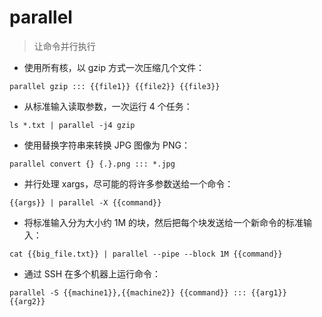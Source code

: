 # parallel

> 让命令并行执行

- 使用所有核，以 gzip 方式一次压缩几个文件：

`parallel gzip ::: {{file1}} {{file2}} {{file3}}`

- 从标准输入读取参数，一次运行 4 个任务：

`ls *.txt | parallel -j4 gzip`

- 使用替换字符串来转换 JPG 图像为 PNG：

`parallel convert {} {.}.png ::: *.jpg`

- 并行处理 xargs，尽可能的将许多参数送给一个命令：

`{{args}} | parallel -X {{command}}`

- 将标准输入分为大小约 1M 的块，然后把每个块发送给一个新命令的标准输入：

`cat {{big_file.txt}} | parallel --pipe --block 1M {{command}}`

- 通过 SSH 在多个机器上运行命令：

`parallel -S {{machine1}},{{machine2}} {{command}} ::: {{arg1}} {{arg2}}`

[#]: contributors: ([航海]，[王兴宇]，[诗翔])